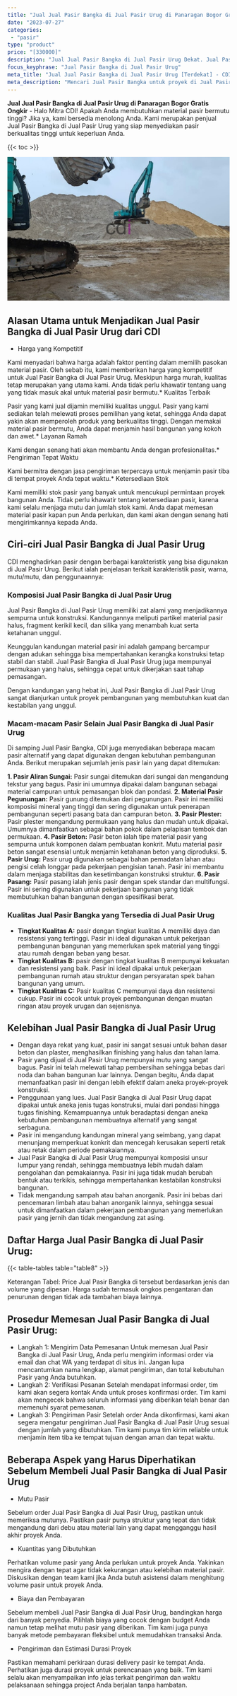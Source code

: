 ```yaml
---
title: "Jual Jual Pasir Bangka di Jual Pasir Urug di Panaragan Bogor Gratis Ongkir"
date: "2023-07-27"
categories:
 - "pasir"
type: "product"
price: "[330000]"
description: "Jual Jual Pasir Bangka di Jual Pasir Urug Dekat. Jual Pasir Bangka ini sering digunakan dalam proyek konstruksi sebagai bahan campuran yang terpilih dan halus. Hubungi kami untuk informasi lebih lanjut."
focus_keyphrase: "Jual Pasir Bangka di Jual Pasir Urug"
meta_title: "Jual Jual Pasir Bangka di Jual Pasir Urug [Terdekat] - CDI"
meta_description: "Mencari Jual Pasir Bangka untuk proyek di Jual Pasir Urug? Kami memiliki Jual Pasir Bangka berkualitas untuk material adukan. Raih penawaran terbaik sekarang."
---
```


**Jual Jual Pasir Bangka di Jual Pasir Urug di Panaragan Bogor Gratis Ongkir** - Halo Mitra CDI! Apakah Anda membutuhkan material pasir bermutu tinggi? Jika ya, kami bersedia menolong Anda. Kami merupakan penjual Jual Pasir Bangka di Jual Pasir Urug yang siap menyediakan pasir berkualitas tinggi untuk keperluan Anda.

{{< toc >}}

![Jual Jual Pasir Bangka di Jual Pasir Urug di Panaragan Bogor Gratis Ongkir](/images/pasir/pasir-bangunan-27.jpg)

## Alasan Utama untuk Menjadikan Jual Pasir Bangka di Jual Pasir Urug dari CDI

*   Harga yang Kompetitif

Kami menyadari bahwa harga adalah faktor penting dalam memilih pasokan material pasir. Oleh sebab itu, kami memberikan harga yang kompetitif untuk Jual Pasir Bangka di Jual Pasir Urug. Meskipun harga murah, kualitas tetap merupakan yang utama kami. Anda tidak perlu khawatir tentang uang yang tidak masuk akal untuk material pasir bermutu.*   Kualitas Terbaik

Pasir yang kami jual dijamin memiliki kualitas unggul. Pasir yang kami sediakan telah melewati proses pemilihan yang ketat, sehingga Anda dapat yakin akan memperoleh produk yang berkualitas tinggi. Dengan memakai material pasir bermutu, Anda dapat menjamin hasil bangunan yang kokoh dan awet.*   Layanan Ramah

Kami dengan senang hati akan membantu Anda dengan profesionalitas.*   Pengiriman Tepat Waktu

Kami bermitra dengan jasa pengiriman terpercaya untuk menjamin pasir tiba di tempat proyek Anda tepat waktu.*   Ketersediaan Stok

Kami memiliki stok pasir yang banyak untuk mencukupi permintaan proyek bangunan Anda. Tidak perlu khawatir tentang ketersediaan pasir, karena kami selalu menjaga mutu dan jumlah stok kami. Anda dapat memesan material pasir kapan pun Anda perlukan, dan kami akan dengan senang hati mengirimkannya kepada Anda. 

## Ciri-ciri Jual Pasir Bangka di Jual Pasir Urug

CDI menghadirkan pasir dengan berbagai karakteristik yang bisa digunakan di Jual Pasir Urug. Berikut ialah penjelasan terkait karakteristik pasir, warna, mutu/mutu, dan penggunaannya:

### Komposisi Jual Pasir Bangka di Jual Pasir Urug

Jual Pasir Bangka di Jual Pasir Urug memiliki zat alami yang menjadikannya sempurna untuk konstruksi. Kandungannya meliputi partikel material pasir halus, fragment kerikil kecil, dan silika yang menambah kuat serta ketahanan unggul.

Keunggulan kandungan material pasir ini adalah gampang bercampur dengan adukan sehingga bisa mempertahankan kerangka konstruksi tetap stabil dan stabil. Jual Pasir Bangka di Jual Pasir Urug juga mempunyai permukaan yang halus, sehingga cepat untuk dikerjakan saat tahap pemasangan.

Dengan kandungan yang hebat ini, Jual Pasir Bangka di Jual Pasir Urug sangat dianjurkan untuk proyek pembangunan yang membutuhkan kuat dan kestabilan yang unggul.

### Macam-macam Pasir Selain Jual Pasir Bangka di Jual Pasir Urug

Di samping Jual Pasir Bangka, CDI juga menyediakan beberapa macam pasir alternatif yang dapat digunakan dengan kebutuhan pembangunan Anda. Berikut merupakan sejumlah jenis pasir lain yang dapat ditemukan:

**1\. Pasir Aliran Sungai:** Pasir sungai ditemukan dari sungai dan mengandung tekstur yang bagus. Pasir ini umumnya dipakai dalam bangunan sebagai material campuran untuk pemasangan blok dan pondasi.
**2\. Material Pasir Pegunungan:** Pasir gunung ditemukan dari pegunungan. Pasir ini memiliki komposisi mineral yang tinggi dan sering digunakan untuk penerapan pembangunan seperti pasang bata dan campuran beton.
**3\. Pasir Plester:** Pasir plester mengandung permukaan yang halus dan mudah untuk dipakai. Umumnya dimanfaatkan sebagai bahan pokok dalam pelapisan tembok dan permukaan.
**4\. Pasir Beton:** Pasir beton ialah tipe material pasir yang sempurna untuk komponen dalam pembuatan konkrit. Mutu material pasir beton sangat esensial untuk menjamin ketahanan beton yang diproduksi.
**5\. Pasir Urug:** Pasir urug digunakan sebagai bahan pemadatan lahan atau pengisi celah longgar pada pekerjaan pengisian tanah. Pasir ini membantu dalam menjaga stabilitas dan kesetimbangan konstruksi struktur.
**6\. Pasir Pasang:** Pasir pasang ialah jenis pasir dengan spek standar dan multifungsi. Pasir ini sering digunakan untuk pekerjaan bangunan yang tidak membutuhkan bahan bangunan dengan spesifikasi berat.

### Kualitas Jual Pasir Bangka yang Tersedia di Jual Pasir Urug

*   **Tingkat Kualitas A:** pasir dengan tingkat kualitas A memiliki daya dan resistensi yang tertinggi. Pasir ini ideal digunakan untuk pekerjaan pembangunan bangunan yang memerlukan spek material yang tinggi atau rumah dengan beban yang besar.
*   **Tingkat Kualitas B:** pasir dengan tingkat kualitas B mempunyai kekuatan dan resistensi yang baik. Pasir ini ideal dipakai untuk pekerjaan pembangunan rumah atau struktur dengan persyaratan spek bahan bangunan yang umum.
*   **Tingkat Kualitas C:** Pasir kualitas C mempunyai daya dan resistensi cukup. Pasir ini cocok untuk proyek pembangunan dengan muatan ringan atau proyek urugan dan sejenisnya.

## Kelebihan Jual Pasir Bangka di Jual Pasir Urug

*   Dengan daya rekat yang kuat, pasir ini sangat sesuai untuk bahan dasar beton dan plaster, menghasilkan finishing yang halus dan tahan lama.
*   Pasir yang dijual di Jual Pasir Urug mempunyai mutu yang sangat bagus. Pasir ini telah melewati tahap pembersihan sehingga bebas dari noda dan bahan bangunan luar lainnya. Dengan begitu, Anda dapat memanfaatkan pasir ini dengan lebih efektif dalam aneka proyek-proyek konstruksi.
*   Penggunaan yang lues. Jual Pasir Bangka di Jual Pasir Urug dapat dipakai untuk aneka jenis tugas konstruksi, mulai dari pondasi hingga tugas finishing. Kemampuannya untuk beradaptasi dengan aneka kebutuhan pembangunan membuatnya alternatif yang sangat serbaguna.
*   Pasir ini mengandung kandungan mineral yang seimbang, yang dapat menunjang memperkuat konkrit dan mencegah kerusakan seperti retak atau retak dalam periode pemakaiannya.
*   Jual Pasir Bangka di Jual Pasir Urug mempunyai komposisi unsur lumpur yang rendah, sehingga membuatnya lebih mudah dalam pengolahan dan pemakaiannya. Pasir ini juga tidak mudah berubah bentuk atau terkikis, sehingga mempertahankan kestabilan konstruksi bangunan.
*   Tidak mengandung sampah atau bahan anorganik. Pasir ini bebas dari pencemaran limbah atau bahan anorganik lainnya, sehingga sesuai untuk dimanfaatkan dalam pekerjaan pembangunan yang memerlukan pasir yang jernih dan tidak mengandung zat asing.

## Daftar Harga Jual Pasir Bangka di Jual Pasir Urug:

{{< table-tables table="table8" >}}

Keterangan Tabel: Price Jual Pasir Bangka di tersebut berdasarkan jenis dan volume yang dipesan. Harga sudah termasuk ongkos pengantaran dan penurunan dengan tidak ada tambahan biaya lainnya.

## Prosedur Memesan Jual Pasir Bangka di Jual Pasir Urug:

*   Langkah 1: Mengirim Data Pemesanan
Untuk memesan Jual Pasir Bangka di Jual Pasir Urug, Anda perlu mengirim informasi order via email dan chat WA yang terdapat di situs ini. Jangan lupa mencantumkan nama lengkap, alamat pengiriman, dan total kebutuhan Pasir yang Anda butuhkan.
*   Langkah 2: Verifikasi Pesanan
Setelah mendapat informasi order, tim kami akan segera kontak Anda untuk proses konfirmasi order. Tim kami akan mengecek bahwa seluruh informasi yang diberikan telah benar dan memenuhi syarat pemesanan.
*   Langkah 3: Pengiriman Pasir
Setelah order Anda dikonfirmasi, kami akan segera mengatur pengiriman Jual Pasir Bangka di Jual Pasir Urug sesuai dengan jumlah yang dibutuhkan. Tim kami punya tim kirim reliable untuk menjamin item tiba ke tempat tujuan dengan aman dan tepat waktu.

## Beberapa Aspek yang Harus Diperhatikan Sebelum Membeli Jual Pasir Bangka di Jual Pasir Urug

*   Mutu Pasir

Sebelum order Jual Pasir Bangka di Jual Pasir Urug, pastikan untuk memeriksa mutunya. Pastikan pasir punya struktur yang tepat dan tidak mengandung dari debu atau material lain yang dapat mengganggu hasil akhir proyek Anda.
*   Kuantitas yang Dibutuhkan

Perhatikan volume pasir yang Anda perlukan untuk proyek Anda. Yakinkan mengira dengan tepat agar tidak kekurangan atau kelebihan material pasir. Diskusikan dengan team kami jika Anda butuh asistensi dalam menghitung volume pasir untuk proyek Anda.
*   Biaya dan Pembayaran

Sebelum membeli Jual Pasir Bangka di Jual Pasir Urug, bandingkan harga dari banyak penyedia. Pilihlah biaya yang cocok dengan budget Anda namun tetap melihat mutu pasir yang diberikan. Tim kami juga punya banyak metode pembayaran fleksibel untuk memudahkan transaksi Anda.
*   Pengiriman dan Estimasi Durasi Proyek

Pastikan memahami perkiraan durasi delivery pasir ke tempat Anda. Perhatikan juga durasi proyek untuk perencanaan yang baik. Tim kami selalu akan menyampaikan info jelas terkait pengiriman dan waktu pelaksanaan sehingga project Anda berjalan tanpa hambatan.
